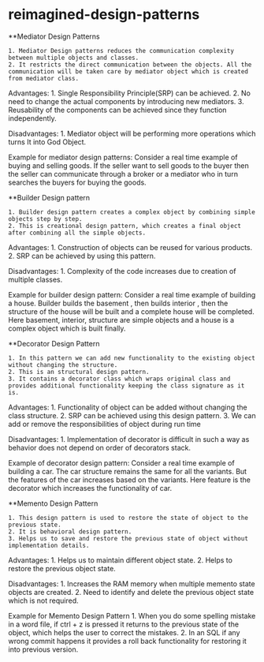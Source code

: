 # reimagined-design-patterns

**Mediator Design Patterns

	1. Mediator Design patterns reduces the communication complexity between multiple objects and classes.
	2. It restricts the direct communication between the objects. All the communication will be taken care by mediator object which is created from mediator class.

Advantages:
	1. Single Responsibility Principle(SRP) can be achieved.
	2. No need to change the actual components by introducing new mediators.
	3. Reusability of the components can be achieved since they function independently. 

Disadvantages:
	1. Mediator object will be performing more operations which turns It into God Object.

Example for mediator design patterns:
Consider a real time example of buying and selling goods. If the seller want to sell goods to the buyer then the seller can communicate through a broker or a mediator who in turn searches the buyers for buying the goods.



**Builder Design pattern

	1. Builder design pattern creates a complex object by combining simple objects step by step.
	2. This is creational design pattern, which creates a final object after combining all the simple objects.
	
Advantages:
	1. Construction of objects can be reused for various products.
	2. SRP can be achieved by using this pattern.

Disadvantages:
	1. Complexity of the code increases due to creation of multiple classes.

Example for builder design pattern:
Consider a real time example of building a house. Builder builds the basement , then builds interior , then the structure of the house will be built and a complete house will be completed. Here basement, interior, structure are simple objects and a house is a complex object which is built finally.



**Decorator Design Pattern

	1. In this pattern we can add new functionality to the existing object without changing the structure. 
	2. This is an structural design pattern.
	3. It contains a decorator class which wraps original class and provides additional functionality keeping the class signature as it is.

Advantages:
	1. Functionality of object can be added without changing the class structure.
	2. SRP can be achieved using this design pattern.
	3. We can add or remove the responsibilities of object during run time

Disadvantages:
	1. Implementation of decorator is difficult in such a way as behavior does not depend on order of decorators stack. 

Example of decorator design pattern:
Consider a real time example of building a car. The car structure remains the same for all the variants. But the features of the car increases based on the variants. Here feature is the decorator which increases the functionality of car.


**Memento Design Pattern

	1. This design pattern is used to restore the state of object to the previous state.
	2. It is behavioral design pattern.
	3. Helps us to save and restore the previous state of object without implementation details.

Advantages:
	1. Helps us to maintain different object state.
	2. Helps to restore the previous object state.

Disadvantages:
	1. Increases the RAM memory when multiple memento state objects are created.
	2. Need to identify and delete the previous object state which is not required.

Example for Memento Design Pattern
	1. When you do some spelling mistake in a word file, if ctrl + z is pressed it returns to the previous state of the object, which helps the user to correct the mistakes.
	2. In an SQL if any wrong commit happens it provides a roll back functionality for restoring it into previous version.

